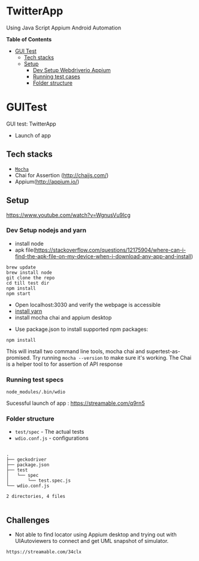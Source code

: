 # TwitterApp
Using Java Script Appium Android Automation
<!-- START doctoc generated TOC please keep comment here to allow auto update -->
<!-- DON'T EDIT THIS SECTION, INSTEAD RE-RUN doctoc TO UPDATE -->
**Table of Contents**

- [GUI Test](#GUITest)
  - [Tech stacks](#tech-stacks)
  - [Setup](#setup)
    - [Dev Setup Webdriverio Appium](#setup)
    - [Running test cases](###Running-test-specs)
    - [Folder structure](###Folder-structure)
<!-- END doctoc generated TOC please keep comment here to allow auto update -->

# GUITest
GUI test: TwitterApp 
- Launch of app

## Tech stacks

- [`Mocha`](https://mochajs.org/)
- Chai for Assertion (http://chaijs.com/)
- Appium(http://appium.io/)

## Setup

https://www.youtube.com/watch?v=WgnusVu9Icg
### Dev Setup nodejs and yarn
* install node
* apk file(https://stackoverflow.com/questions/12175904/where-can-i-find-the-apk-file-on-my-device-when-i-download-any-app-and-install)
```
brew update
brew install node
git clone the repo
cd till test dir
npm install
npm start
```
* Open localhost:3030 and verify the webpage is accessible
* [install yarn](https://yarnpkg.com/lang/en/docs/install/)
* install mocha chai and appium desktop
- Use package.json to install supported npm packages:
```
npm install

```
This will install two command line tools, mocha chai and supertest-as-promised. Try running `mocha --version` to make sure it's working.
The Chai is a helper tool to for assertion of API response

### Running test specs

```
node_modules/.bin/wdio

```
Sucessful launch of app : https://streamable.com/q9rn5

### Folder structure

- `test/spec` -  The actual tests 
- `wdio.conf.js` -  configurations


````

.
├── geckodriver
├── package.json
├── test
│   └── spec
│       └── test.spec.js
└── wdio.conf.js

2 directories, 4 files


````

## Challenges 
- Not able to find locator using Appium desktop and trying out with UIAutoviewers to connect and get UML snapshot of simulator.
```
https://streamable.com/34clx
```
